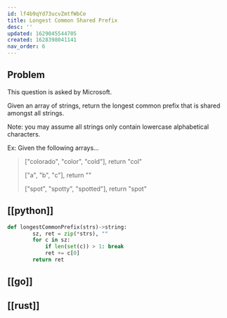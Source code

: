 ```yaml
---
id: lf4b9qYd73ucvZmtfWbCe
title: Longest Common Shared Prefix
desc: ''
updated: 1629045544705
created: 1628398041141
nav_order: 6
---
```

## Problem

This question is asked by Microsoft.

Given an array of strings, return the longest common prefix that is shared amongst all strings.

Note: you may assume all strings only contain lowercase alphabetical characters.

Ex: Given the following arrays...

> ["colorado", "color", "cold"], return "col"
>
> ["a", "b", "c"], return ""
>
> ["spot", "spotty", "spotted"], return "spot"

## [[python]]

```python
def longestCommonPrefix(strs)->string:
        sz, ret = zip(*strs), ""
        for c in sz:
            if len(set(c)) > 1: break
            ret += c[0]
        return ret
```

## [[go]]

## [[rust]]

